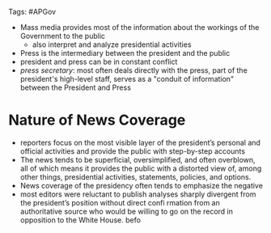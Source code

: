 Tags: #APGov 

- Mass media provides most of the information about the workings of the Government to the public
	- also interpret and analyze presidential activities
- Press is the intermediary between the president and the public
- president and press can be in constant conflict
- *press secretary*: most often deals directly with the press, part of the president's high-level staff, serves as a "conduit of information" between the President and Press

# Nature of News Coverage
- reporters focus on the most visible layer of the president’s personal and official activities and provide the public with step-by-step accounts
- The news tends to be superficial, oversimplified, and often overblown, all of which means it provides the public with a distorted view of, among other things, presidential activities, statements, policies, and options.
- News coverage of the presidency often tends to emphasize the negative
- most editors were reluctant to publish analyses sharply divergent from the president’s position without direct confi rmation from an authoritative source who would be willing to go on the record in opposition to the White House. befo